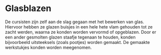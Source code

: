 # Glasblazen
De cursisten zijn zelf aan de slag gegaan met het bewerken van glas. Hiervoor hebben ze glazen buisjes in een hele hete vlam gehouden tot ze zacht werden, waarna ze konden worden vervormd of opgeblazen. Door er een ander gesmolten glazen staafje tegenaan te houden, konden bijvoorbeeld uitsteeksels (zoals pootjes) worden gemaakt. De gemaakte werkstukjes konden worden meegenomen.
